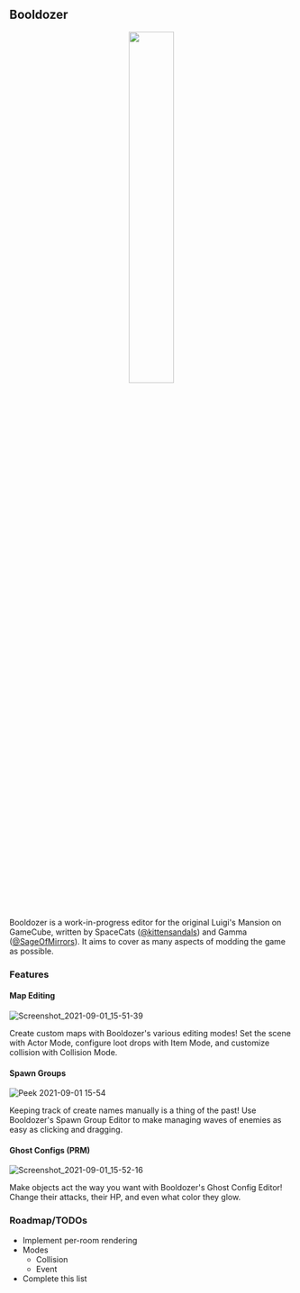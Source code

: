 ## Booldozer
<p align="center">
<img src=https://user-images.githubusercontent.com/6289769/133509757-76ed124d-62b3-4467-b44e-b6b82e40e705.png width="40%" height="40%" ></img>
</p>

Booldozer is a work-in-progress editor for the original Luigi's Mansion on GameCube, written by SpaceCats ([@kittensandals](https://twitter.com/kittensandals)) and Gamma ([@SageOfMirrors](https://twitter.com/SageOfMirrors)). It aims to cover as many aspects of modding the game as possible.

### Features
#### Map Editing
![Screenshot_2021-09-01_15-51-39](https://user-images.githubusercontent.com/10427486/131735813-863cd5ce-a774-4a35-998f-b17d3d3f3705.png)

Create custom maps with Booldozer's various editing modes! Set the scene with Actor Mode, configure loot drops with Item Mode, and customize collision with Collision Mode.

#### Spawn Groups
![Peek 2021-09-01 15-54](https://user-images.githubusercontent.com/10427486/131735867-3b93c4eb-bb5e-4ff5-94c3-5ec35e564255.gif)

Keeping track of create names manually is a thing of the past! Use Booldozer's Spawn Group Editor to make managing waves of enemies as easy as clicking and dragging.

#### Ghost Configs (PRM)
![Screenshot_2021-09-01_15-52-16](https://user-images.githubusercontent.com/10427486/131735977-82385508-40a6-408b-8a82-74c3b2d059ac.png)

Make objects act the way you want with Booldozer's Ghost Config Editor! Change their attacks, their HP, and even what color they glow.

### Roadmap/TODOs
  - Implement per-room rendering
  - Modes
    - Collision
    - Event
  - Complete this list
